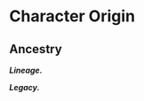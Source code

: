 # Character Origin

<!--WIP-->

## Ancestry
<!--WIP-->

***Lineage.*** <!--WIP-->

***Legacy.*** <!--WIP-->